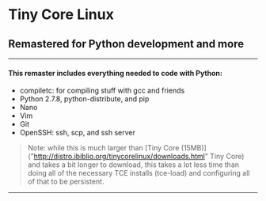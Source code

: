 # Tiny Core Linux
## Remastered for Python development and more

***

#### This remaster includes everything needed to code with Python:
* compiletc: for compiling stuff with gcc and friends
* Python 2.7.8, python-distribute, and pip
* Nano
* Vim
* Git
* OpenSSH: ssh, scp, and ssh server

> Note: while this is much larger than
[Tiny Core (15MB)]("http://distro.ibiblio.org/tinycorelinux/downloads.html" Tiny Core)
and takes a bit longer to download, this takes a lot less time than doing
all of the necessary TCE installs (tce-load) and configuring all of that
to be persistent.
***
